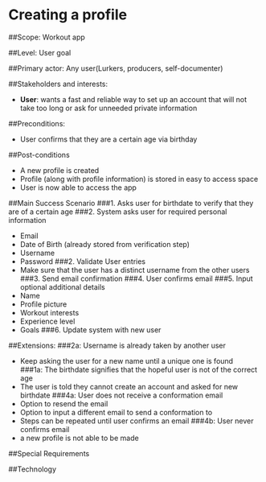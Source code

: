 # Creating a profile 

##Scope: Workout app 

##Level: User goal 

##Primary actor: Any user(Lurkers, producers, self-documenter)

##Stakeholders and interests: 
- **User**: wants a fast and reliable way to set up an account that will 
not take too long or ask for unneeded private information

##Preconditions: 
- User confirms that they are a certain age via birthday

##Post-conditions
- A new profile is created
- Profile (along with profile information) is stored in easy to access space
- User is now able to access the app 

##Main Success Scenario
###1. Asks user for birthdate to verify that they are of a certain age
###2. System asks user for required personal information
  - Email
  - Date of Birth (already stored from verification step)
  - Username
  - Password
###2. Validate User entries
  - Make sure that the user has a distinct username from the other users
###3. Send email confirmation
###4. User confirms email
###5. Input optional additional details
- Name
- Profile picture
- Workout interests
- Experience level
- Goals
###6. Update system with new user

##Extensions: 
###2a: Username is already taken by another user 
- Keep asking the user for a new name until a unique one is found  
###1a: The birthdate signifies that the hopeful user is not of the correct age
- The user is told they cannot create an account and asked for new birthdate
###4a: User does not receive a conformation email 
- Option to resend the email 
- Option to input a different email to send a conformation to
- Steps can be repeated until user confirms an email 
###4b: User never confirms email 
- a new profile is not able to be made

##Special Requirements

##Technology


